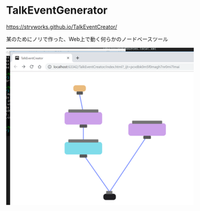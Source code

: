 # TalkEventGenerator

https://strvworks.github.io/TalkEventCreator/

某のためにノリで作った、Web上で動く何らかのノードベースツール


![](image/sample.png)
